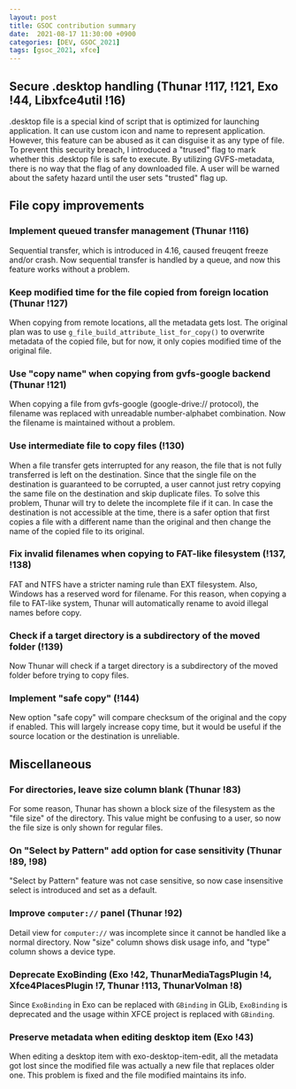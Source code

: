 ```yaml
---
layout: post
title: GSOC contribution summary
date:  2021-08-17 11:30:00 +0900
categories: [DEV, GSOC_2021]
tags: [gsoc_2021, xfce]
---
```


## Secure .desktop handling (Thunar !117, !121, Exo !44, Libxfce4util !16)

.desktop file is a special kind of script that is optimized for launching application. It can use custom icon and name to represent application. However, this feature can be abused as it can disguise it as any type of file. To prevent this security breach, I introduced a "trused" flag to mark whether this .desktop file is safe to execute. By utilizing GVFS-metadata, there is no way that the flag of any downloaded file. A user will be warned about the safety hazard until the user sets "trusted" flag up.

## File copy improvements

### Implement queued transfer management (Thunar !116)

Sequential transfer, which is introduced in 4.16, caused freuqent freeze and/or crash. Now sequential transfer is handled by a queue, and now this feature works without a problem.

### Keep modified time for the file copied from foreign location (Thunar !127)

When copying from remote locations, all the metadata gets lost. The original plan was to use `g_file_build_attribute_list_for_copy()` to overwrite metadata of the copied file, but for now, it only copies modified time of the original file.

### Use "copy name" when copying from gvfs-google backend (Thunar !121)

When copying a file from gvfs-google (google-drive:// protocol), the filename was replaced with unreadable number-alphabet combination. Now the filename is maintained without a problem.

### Use intermediate file to copy files (!130)

When a file transfer gets interrupted for any reason, the file that is not fully transferred is left on the destination. Since that the single file on the destination is guaranteed to be corrupted, a user cannot just retry copying the same file on the destination and skip duplicate files. To solve this problem, Thunar will try to delete the incomplete file if it can. In case the destination is not accessible at the time, there is a safer option that first copies a file with a different name than the original and then change the name of the copied file to its original.

### Fix invalid filenames when copying to FAT-like filesystem (!137, !138)

FAT and NTFS have a stricter naming rule than EXT filesystem. Also, Windows has a reserved word for filename. For this reason, when copying a file to FAT-like system, Thunar will automatically rename to avoid illegal names before copy.

### Check if a target directory is a subdirectory of the moved folder (!139)

Now Thunar will check if a target directory is a subdirectory of the moved folder before trying to copy files.

### Implement "safe copy" (!144)

New option "safe copy" will compare checksum of the original and the copy if enabled. This will largely increase copy time, but it would be useful if the source location or the destination is unreliable.



## Miscellaneous

### For directories, leave size column blank (Thunar !83)

For some reason, Thunar has shown a block size of the filesystem as the "file size" of the directory. This value might be confusing to a user, so now the file size is only shown for regular files.

### On "Select by Pattern" add option for case sensitivity (Thunar !89, !98)

"Select by Pattern" feature was not case sensitive, so now case insensitive select is introduced and set as a default.

### Improve `computer://` panel (Thunar !92)

Detail view for `computer://` was incomplete since it cannot be handled like a normal directory. Now "size" column shows disk usage info, and "type" column shows a device type.

### Deprecate ExoBinding (Exo !42, ThunarMediaTagsPlugin !4, Xfce4PlacesPlugin !7, Thunar !113, ThunarVolman !8)

Since `ExoBinding` in Exo can be replaced with `GBinding` in GLib, `ExoBinding` is deprecated and the usage within XFCE project is replaced with `GBinding`.

### Preserve metadata when editing desktop item (Exo !43)

When editing a desktop item with exo-desktop-item-edit, all the metadata got lost since the modified file was actually a new file that replaces older one. This problem is fixed and the file modified maintains its info.